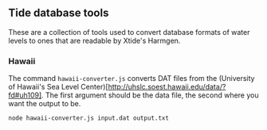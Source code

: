 ## Tide database tools

These are a collection of tools used to convert database formats of water levels to ones that are readable by Xtide's Harmgen.

### Hawaii

The command `hawaii-converter.js` converts DAT files from the (University of Hawaii's Sea Level Center)[http://uhslc.soest.hawaii.edu/data/?fd#uh109]. The first argument should be the data file, the second where you want the output to be.

```shell
node hawaii-converter.js input.dat output.txt
```

